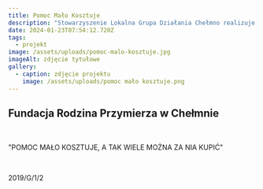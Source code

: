 ```yaml
---
title: Pomoc Mało Kosztuje
description: "Stowarzyszenie Lokalna Grupa Działania Chełmno realizuje projekt \"Wsparcie na rzecz kosztów bieżących i animacji\" współfinansowanego w ramach Europejskiego Funduszu Społecznego, w ramach Regionalnego Programu Operacyjnego Województwa Kujawsko-Pomorskiego. •\tCałkowita wartość projektu: 527 383,83 zł, •\tCałkowita wartość dofinansowania: 501 014,63 zł, •\tWkład własny: 26 369, 20 zł."
date: 2024-01-23T07:54:12.720Z
tags:
  - projekt
image: /assets/uploads/pomoc-malo-kosztuje.jpg
imageAlt: zdjęcie tytułowe
gallery:
  - caption: zdjęcie projektu
    image: /assets/uploads/pomoc mało kosztuje.png
---
```

## Fundacja Rodzina Przymierza w Chełmnie

<br>

"POMOC MAŁO KOSZTUJE, A TAK WIELE MOŻNA ZA NIA KUPIĆ"

<br>

2019/G/1/2
